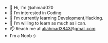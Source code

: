 - 👋 Hi, I’m @ahmad020
- 👀 I’m interested in Coding
- 🌱 I’m currently learning Development,Hacking.
- 💞️ I’m willing to learn as much as i can.
- 📫 Reach me at aliahmad3843@gmail.com
- I'm a Noob :)


